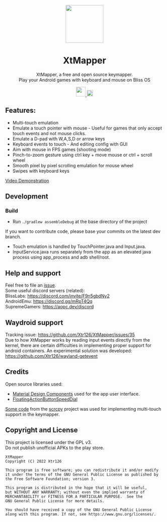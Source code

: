 <p align="center">
<a href="#" target="_blank"><img src="https://cdn.discordapp.com/attachments/915513100730523668/1070200201761005588/ic_launcher_background.png" width="120px" height="120px"/></a>
</p>

<h1 align="center">
  XtMapper
</h1>
<p align="center">
  XtMapper, a free and open source keymapper. <br>
  Play your Android games with keyboard and mouse on Bliss OS
</p>

<p align="center">
  <a href="https://github.com/Xtr126/XtMapper/releases">
     <img src="https://img.shields.io/github/downloads/Xtr126/XtMapper/total.svg?style=for-the-badge&logo=android" height="30px"/>
  </a>
  <a href="https://github.com/Xtr126/XtMapper/actions/workflows/android.yml">
      <img src="https://github.com/Xtr126/XtMapper/actions/workflows/android.yml/badge.svg" height="20px" />
  </a>
 </p>

## Features:

- Multi-touch emulation
- Emulate a touch pointer with mouse - Useful for games that only accept touch events and not mouse clicks.
- Emulate a D-pad with W,A,S,D or arrow keys
- Keyboard events to touch - And editing config with GUI
- Aim with mouse in FPS games (shooting mode) 
- Pinch-to-zoom gesture using ctrl key + move mouse or ctrl + scroll wheel 
- Smooth pixel by pixel scrolling emulation for mouse wheel
- Swipes with keyboard keys
 
[Video Demonstration](https://www.youtube.com/watch?v=iK2OLMXRMTs)

## Development

### Build
- Run `./gradlew assembleDebug` at the base directory of the project 

If you want to contribute code, please base your commits on the latest dev branch.  

- Touch emulation is handled by TouchPointer.java and Input.java.  
- InputService.java runs separately from the app as an elevated java process using app_process and adb shell/root. 

## Help and support
Feel free to file an [issue](https://github.com/Xtr126/XtMapper/issues).  
Some useful discord servers (related):  
BlissLabs: https://discord.com/invite/F9n5gbdNy2  
AndroidEmu: https://discord.gg/mRpT4Qq  
SupremeGamers: https://aopc.dev/discord  

## Waydroid support
Tracking issue: 
https://github.com/Xtr126/XtMapper/issues/35  
Due to how XtMapper works by reading input events directly from the kernel, there are certain difficulties in implementing proper support for android containers.
An experimental solution was developed: https://github.com/Xtr126/wayland-getevent  


## Credits
Open source libraries used:
- [Material Design Components](https://github.com/material-components/material-components-android) used for the app user interface.
- [FloatingActionButtonSpeedDial](https://github.com/leinardi/FloatingActionButtonSpeedDial)

[Some code](./app/src/main/java/com/genymobile/scrcpy) from the [scrcpy](https://github.com/Genymobile/scrcpy) project was used for implementing multi-touch support in the keymapper. 

## Copyright and License
This project is licensed under the GPL v3.  
Do not publish unofficial APKs to the play store. 
```
XtMapper
Copyright (C) 2022 Xtr126

This program is free software; you can redistribute it and/or modify
it under the terms of the GNU General Public License as published by
the Free Software Foundation; version 3.

This program is distributed in the hope that it will be useful,
but WITHOUT ANY WARRANTY; without even the implied warranty of
MERCHANTABILITY or FITNESS FOR A PARTICULAR PURPOSE.  See the
GNU General Public License for more details.

You should have received a copy of the GNU General Public License 
along with this program. If not, see https://www.gnu.org/licenses/.
```
